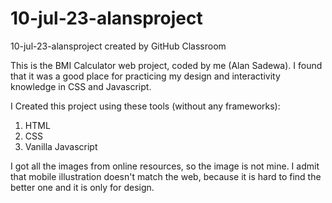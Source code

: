 # 10-jul-23-alansproject
10-jul-23-alansproject created by GitHub Classroom

This is the BMI Calculator web project, coded by me (Alan Sadewa). I found that it was a good place for practicing my design and interactivity
knowledge in CSS and Javascript.

I Created this project using these tools (without any frameworks):
1. HTML
2. CSS
3. Vanilla Javascript

I got all the images from online resources, so the image is not mine. I admit that mobile illustration doesn't match the web,
because it is hard to find the better one and it is only for design.
